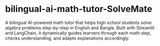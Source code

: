 # bilingual-ai-math-tutor-SolveMate
A bilingual AI-powered math tutor that helps high school students solve algebra problems step-by-step in English and Bangla. Built with Streamlit and LangChain, it dynamically guides learners through each math step, checks understanding, and adapts explanations accordingly.
